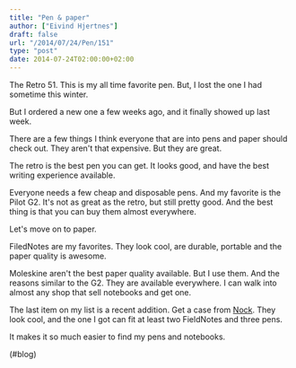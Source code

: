 ```yaml
---
title: "Pen & paper"
author: ["Eivind Hjertnes"]
draft: false
url: "/2014/07/24/Pen/151"
type: "post"
date: 2014-07-24T02:00:00+02:00
---
```


The Retro 51. This is my all time favorite pen. But, I lost the one I
had sometime this winter.

But I ordered a new one a few weeks ago, and it finally showed up last
week.

There are a few things I think everyone that are into pens and paper
should check out. They aren't that expensive. But they are great.

The retro is the best pen you can get. It looks good, and have the best
writing experience available.

Everyone needs a few cheap and disposable pens. And my favorite is the
Pilot G2. It's not as great as the retro, but still pretty good. And the
best thing is that you can buy them almost everywhere.

Let's move on to paper.

FiledNotes are my favorites. They look cool, are durable, portable and
the paper quality is awesome.

Moleskine aren't the best paper quality available. But I use them. And
the reasons similar to the G2. They are available everywhere. I can walk
into almost any shop that sell notebooks and get one.

The last item on my list is a recent addition. Get a case from
[Nock](http://nock.co). They look cool, and the one I got can fit at
least two FieldNotes and three pens.

It makes it so much easier to find my pens and notebooks.

(#blog)
